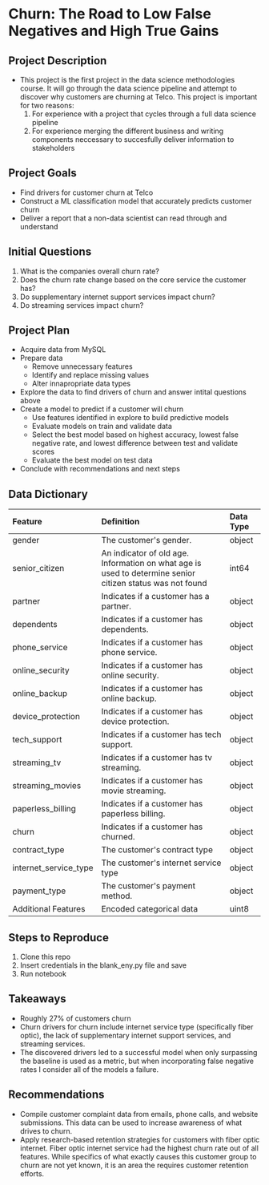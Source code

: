 # Churn: The Road to Low False Negatives and High True Gains

## Project Description
- This project is the first project in the data science methodologies course. It will go through the data science pipeline and attempt to discover why customers are churning at Telco. This project is important for two reasons:
  1. For experience with a project that cycles through a full data science pipeline
  2. For experience merging the different business and writing components neccessary to succesfully deliver information to stakeholders

## Project Goals
- Find drivers for customer churn at Telco
- Construct a ML classification model that accurately predicts customer churn
- Deliver a report that a non-data scientist can read through and understand 

## Initial Questions
1. What is the companies overall churn rate?
2. Does the churn rate change based on the core service the customer has?
3. Do supplementary internet support services impact churn?
4. Do streaming services impact churn?

## Project Plan
- Acquire data from MySQL
- Prepare data
  - Remove unnecessary features
  - Identify and replace missing values
  - Alter innapropriate data types
- Explore the data to find drivers of churn and answer intital questions above
- Create a model to predict if a customer will churn
  - Use features identified in explore to build predictive models
  - Evaluate models on train and validate data
  - Select the best model based on highest accuracy, lowest false negative rate, and lowest difference between test and validate scores
  - Evaluate the best model on test data
- Conclude with recommendations and next steps

## Data Dictionary
| Feature | Definition | Data Type |
|:--------|:-----------|:----------|
| gender | The customer's gender. | object |
| senior_citizen | An indicator of old age. Information on what age is used to determine senior citizen status was not found | int64 |
| partner | Indicates if a customer has a partner. | object |
| dependents | Indicates if a customer has dependents. | object |
| phone_service | Indicates if a customer has phone service. | object |
| online_security | Indicates if a customer has online security.| object |
| online_backup | Indicates if a customer has online backup. | object |
| device_protection | Indicates if a customer has device protection. | object |
| tech_support | Indicates if a customer has tech support. | object |
| streaming_tv | Indicates if a customer has tv streaming. | object |
| streaming_movies | Indicates if a customer has movie streaming. | object |
| paperless_billing | Indicates if a customer has paperless billing. | object |
| churn | Indicates if a customer has churned. | object |
| contract_type | The customer's contract type| object |
| internet_service_type | The customer's internet service type| object |
| payment_type | The customer's payment method.| object |
|Additional Features|Encoded categorical data| uint8 |

## Steps to Reproduce
1. Clone this repo
2. Insert credentials in the blank_eny.py file and save
3. Run notebook

## Takeaways
- Roughly 27% of customers churn
- Churn drivers for churn include internet service type (specifically fiber optic), the lack of supplementary internet support services, and streaming services. 
- The discovered drivers led to a successful model when only surpassing the baseline is used as a metric, but when incorporating false negative rates I consider all of the models a failure. 

## Recommendations
- Compile customer complaint data from emails, phone calls, and website submissions. This data can be used to increase awareness of what drives to churn.
- Apply research-based retention strategies for customers with fiber optic internet. Fiber optic internet service had the highest churn rate out of all features. While specifics of what exactly causes this customer group to churn are not yet known, it is an area the requires customer retention efforts.
